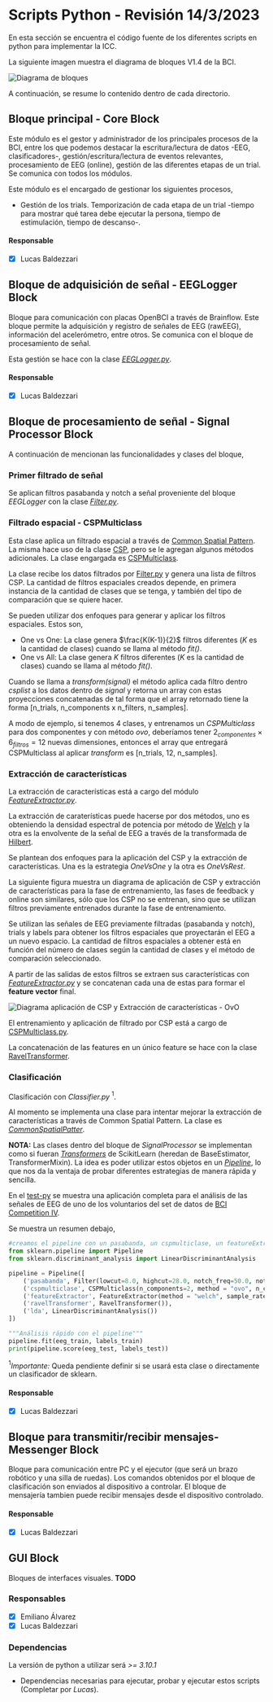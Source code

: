 # Scripts Python - Revisión 14/3/2023

En esta sección se encuentra el código fuente de los diferentes scripts en python para implementar la ICC.

La siguiente imagen muestra el diagrama de bloques V1.4 de la BCI.

![Diagrama de bloques](bloques.png)

A continuación, se resume lo contenido dentro de cada directorio.

## Bloque principal - Core Block

Este módulo es el gestor y administrador de los principales procesos de la BCI, entre los que podemos destacar la escritura/lectura de datos -EEG, clasificadores-, gestión/escritura/lectura de eventos relevantes, procesamiento de EEG (online), gestión de las diferentes etapas de un trial.
Se comunica con todos los módulos.

Este módulo es el encargado de gestionar los siguientes procesos,

- Gestión de los trials. Temporización de cada etapa de un trial -tiempo para mostrar qué tarea debe ejecutar la persona, tiempo de estimulación, tiempo de descanso-.  

#### Responsable

- [x] Lucas Baldezzari

## Bloque de adquisición de señal - EEGLogger Block

Bloque para comunicación con placas OpenBCI a través de Brainflow. Este bloque permite la adquisición y registro de señales de EEG (rawEEG), información del acelerómetro, entre otros. Se comunica con el bloque de procesamiento de señal.

Esta gestión se hace con la clase *[EEGLogger.py](https://github.com/lucasbaldezzari/bcihack2/blob/main/Desarrollo/PythonScripts/scripts/EEGLogger/eegLogger.py)*.

#### Responsable

- [x] Lucas Baldezzari 

## Bloque de procesamiento de señal - Signal Processor Block

A continuación de mencionan las funcionalidades y clases del bloque,

### Primer filtrado de señal

Se aplican filtros pasabanda y notch a señal proveniente del bloque *EEGLogger* con la clase *[Filter.py](https://github.com/lucasbaldezzari/bcihack2/blob/main/Desarrollo/PythonScripts/scripts/SignalProcessor/Filter.py)*.

### Filtrado espacial - CSPMulticlass

Esta clase aplica un filtrado espacial a través de [Common Spatial Pattern](https://en.wikipedia.org/wiki/Common_spatial_pattern#:~:text=Common%20spatial%20pattern%20(CSP)%20is,in%20variance%20between%20two%20windows). La misma hace uso de la clase [CSP](https://mne.tools/stable/generated/mne.decoding.CSP.html), pero se le agregan algunos métodos adicionales. La clase engargada es [CSPMulticlass](https://github.com/lucasbaldezzari/bcihack2/blob/main/Desarrollo/PythonScripts/scripts/SignalProcessor/CSPMulticlass.py).

La clase recibe los datos filtrados por [Filter.py](https://github.com/lucasbaldezzari/bcihack2/blob/main/Desarrollo/PythonScripts/scripts/SignalProcessor/Filter.py) y genera una lista de filtros CSP. La cantidad de filtros espaciales creados depende, en primera instancia de la cantidad de clases que se tenga, y también del tipo de comparación que se quiere hacer. 

Se pueden utilizar dos enfoques para generar y aplicar los filtros espaciales. Estos son,

- One vs One: La clase genera $\frac{K(K-1)}{2}$ filtros diferentes ($K$ es la cantidad de clases) cuando se llama al método _fit()_.
- One vs All: La clase genera $K$ filtros diferentes ($K$ es la cantidad de clases) cuando se llama al método _fit()_.

Cuando se llama a *_transform(signal)_* el método aplica cada filtro dentro _csplist_ a los datos dentro de _signal_ y retorna un array con estas proyecciones concatenadas de tal forma que el array retornado tiene la forma [n_trials, n_components x n_filters, n_samples]. 

A modo de ejemplo, si tenemos 4 clases, y entrenamos un _CSPMulticlass_ para dos componentes y con método _ovo_, deberíamos tener $2_{componentes}\times6_{filtros} = 12$ nuevas dimensiones, entonces el array que entregará CSPMulticlass al aplicar _transform_ es [n_trials, 12, n_samples]. 

### Extracción de características

La extracción de características está a cargo del módulo *[FeatureExtractor.py](https://github.com/lucasbaldezzari/bcihack2/blob/main/Desarrollo/PythonScripts/scripts/SignalProcessor/FeatureExtractor.py)*.

La extracción de caraterísticas puede hacerse por dos métodos, uno es obteniendo la densidad espectral de potencia por método de [Welch](https://en.wikipedia.org/wiki/Welch%27s_method) y la otra es la envolvente de la señal de EEG a través de la transformada de [Hilbert](http://www.scholarpedia.org/article/Hilbert_transform_for_brain_waves).

Se plantean dos enfoques para la aplicación del CSP y la extracción de características. Una es la estrategia *OneVsOne* y la otra es *OneVsRest*.

La siguiente figura muestra un diagrama de aplicación de CSP y extracción de características para la fase de entrenamiento, las fases de feedback y online son similares, sólo que los CSP no se entrenan, sino que se utilizan filtros previamente entrenados durante la fase de entrenamiento.

Se utilizan las señales de EEG previamente filtradas (pasabanda y notch), trials y labels para obtener los filtros espaciales que proyectarán el EEG a un nuevo espacio. La cantidad de filtros espaciales a obtener está en función del número de clases según la cantidad de clases y el método de comparación seleccionado.

A partir de las salidas de estos filtros se extraen sus características con *[FeatureExtractor.py](https://github.com/lucasbaldezzari/bcihack2/blob/main/Desarrollo/PythonScripts/scripts/SignalProcessor/FeatureExtractor.py)* y se concatenan cada una de estas para formar el **feature vector** final.

![Diagrama aplicación de CSP y Extracción de características - OvO](cspovotrain.png)

El entrenamiento y aplicación de filtrado por CSP está a cargo de [CSPMulticlass.py](https://github.com/lucasbaldezzari/bcihack2/blob/main/Desarrollo/PythonScripts/scripts/SignalProcessor/CSPMulticlass.py).

La concatenación de las features en un único feature se hace con la clase [RavelTransformer](https://github.com/lucasbaldezzari/bcihack2/blob/main/Desarrollo/PythonScripts/scripts/SignalProcessor/RavelTransformer.py).

### Clasificación
Clasificación con *Classifier.py* $^1$. 

Al momento se implementa una clase para intentar mejorar la extracción de características a través de Common Spatial Pattern. La clase es *[CommonSpatialPatter](https://github.com/lucasbaldezzari/bcihack2/blob/main/Desarrollo/PythonScripts/scripts/SignalProcessor/CSP.py)*. 

**NOTA:** Las clases dentro del bloque de _SignalProcessor_ se implementan como si fueran _[Transformers](https://scikit-learn.org/stable/data_transforms.html)_ de ScikitLearn (heredan de BaseEstimator, TransformerMixin). La idea es poder utilizar estos objetos en un _[Pipeline](https://scikit-learn.org/stable/modules/generated/sklearn.pipeline.Pipeline.html)_, lo que nos da la ventaja de probar diferentes estrategias de manera rápida y sencilla.

En el [test-py](https://github.com/lucasbaldezzari/bcihack2/blob/main/Desarrollo/PythonScripts/scripts/test.py) se muestra una aplicación completa para el análisis de las señales de EEG de uno de los voluntarios del set de datos de [BCI Competition IV](https://www.bbci.de/competition/iv/).

Se muestra un resumen debajo,

```python
#creamos el pipeline con un pasabanda, un cspmulticlase, un featureExtractor y un LDA
from sklearn.pipeline import Pipeline
from sklearn.discriminant_analysis import LinearDiscriminantAnalysis

pipeline = Pipeline([
    ('pasabanda', Filter(lowcut=8.0, highcut=28.0, notch_freq=50.0, notch_width=2.0, sample_rate=100.0)),
    ('cspmulticlase', CSPMulticlass(n_components=2, method = "ovo", n_classes = len(np.unique(labels)), reg=None, log=None, norm_trace=False)),
    ('featureExtractor', FeatureExtractor(method = "welch", sample_rate=100., axisToCompute=2)),
    ('ravelTransformer', RavelTransformer()),
    ('lda', LinearDiscriminantAnalysis())
])

"""Análisis rápido con el pipeline"""
pipeline.fit(eeg_train, labels_train)
print(pipeline.score(eeg_test, labels_test))
```

$^1$_Importante:_ Queda pendiente definir si se usará esta clase o directamente un clasificador de sklearn.

#### Responsable

- [x] Lucas Baldezzari 

## Bloque para transmitir/recibir mensajes- Messenger Block

Bloque para comunicación entre PC y el ejecutor (que será un brazo robótico y una silla de ruedas). Los comandos obtenidos por el bloque de clasificación son enviados al dispositivo a controlar. El bloque de mensajería tambien puede recibir mensajes desde el dispositivo controlado.

#### Responsable

- [x] Lucas Baldezzari 

## GUI Block

Bloques de interfaces visuales.
**TODO**

### Responsables

- [x] Emiliano Álvarez
- [x] Lucas Baldezzari

### Dependencias

La versión de python a utilizar será *>= 3.10.1*

- Dependencias necesarias para ejecutar, probar y ejecutar estos scripts (Completar por *Lucas*).